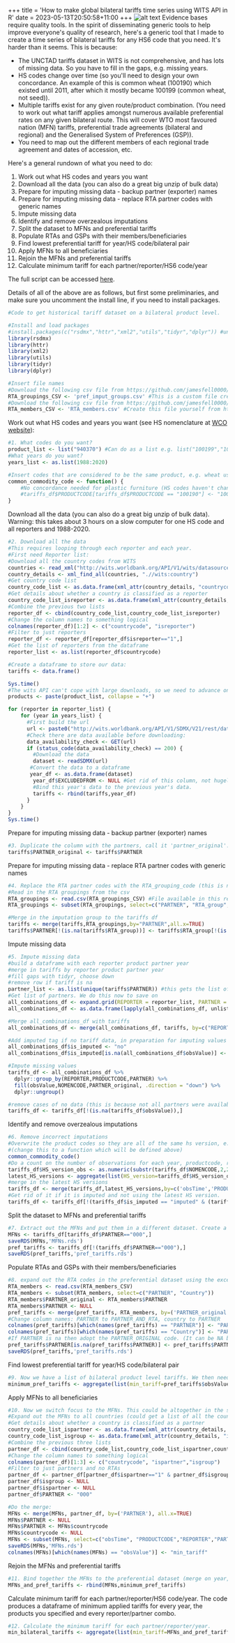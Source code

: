 +++
title = 'How to make global bilateral tariffs time series using WITS API in R'
date = 2023-05-13T20:50:58+11:00
+++
![alt text](/graph_plastic_furniture_tariffs.png)
Evidence bases require quality tools. In the spirit of disseminating generic tools to help improve everyone's quality of research, here's a generic tool that I made to create a time series of bilateral tariffs for any HS6 code that you need. It's harder than it seems. This is because:
* The UNCTAD tariffs dataset in WITS is not comprehensive, and has lots of missing data. So you have to fill in the gaps, e.g. missing years.
* HS codes change over time (so you'll need to design your own concordance. An example of this is common wheat (100190) which existed until 2011, after which it mostly became 100199 (common wheat, not seed)).
* Multiple tariffs exist for any given route/product combination. (You need to work out what tariff applies amongst numerous available preferential rates on any given bilateral route. This will cover WTO most favoured nation (MFN) tariffs, preferential trade agreements (bilateral and regional) and the Generalised System of Preferences (GSP)).
* You need to map out the different members of each regional trade agreement and dates of accession, etc.

Here's a general rundown of what you need to do:
1. Work out what HS codes and years you want
2. Download all the data (you can also do a great big unzip of bulk data)
3. Prepare for imputing missing data - backup partner (exporter) names
4. Prepare for imputing missing data - replace RTA partner codes with generic names
5. Impute missing data
6. Identify and remove overzealous imputations
7. Split the dataset to MFNs and preferential tariffs
8. Populate RTAs and GSPs with their members/beneficiaries
9. Find lowest preferential tariff for year/HS code/bilateral pair
10. Apply MFNs to all beneficiaries
11. Rejoin the MFNs and preferential tariffs
12. Calculate minimum tariff for each partner/reporter/HS6 code/year

The full script can be accessed [here](https://github.com/jamesfell0000/build_tariff_time_series/blob/main/tariffs_time_series.r).

Details of all of the above are as follows, but first some preliminaries, and make sure you uncomment the install line, if you need to install packages.
```R
#Code to get historical tariff dataset on a bilateral product level.

#Install and load packages
#install.packages(c("rsdmx","httr","xml2","utils","tidyr","dplyr")) #uncomment if you need to install them
library(rsdmx)
library(httr)
library(xml2)
library(utils)
library(tidyr)
library(dplyr)

#Insert file names
#Download the following csv file from https://github.com/jamesfell0000/build_tariff_time_series/blob/main/pref_imput_groups.csv
RTA_groupings_CSV <- 'pref_imput_groups.csv' #This is a custom file created by me, interpreting inconsistent RTA descriptions and grouping them as consistent RTAs. The basis for this is the file at http://wits.worldbank.org/data/public/TRAINSPreferenceBenficiaries.xls
#Download the following csv file from https://github.com/jamesfell0000/build_tariff_time_series/blob/main/RTA_members.csv
RTA_members_CSV <- 'RTA_members.csv' #Create this file yourself from http://wits.worldbank.org/data/public/TRAINSPreferenceBenficiaries.xls
```
Work out what HS codes and years you want (see HS nomenclature at [WCO website](https://www.wcoomd.org/en/topics/nomenclature/resources/publications.aspx)):
```R
#1. What codes do you want?
product_list <- list("940370") #Can do as a list e.g. list("100199","100190")
#What years do you want?
years_list <- as.list(1988:2020)

#Insert codes that are considered to be the same product, e.g. wheat used to be 100190, and is now effectively 100199.
common_commodity_code <- function() {
	#No concordance needed for plastic furniture (HS codes haven't changed, but wheat example is given below)
	#tariffs_df$PRODUCTCODE[tariffs_df$PRODUCTCODE == "100190"] <- "100199"
}
```
Download all the data (you can also do a great big unzip of bulk data). Warning: this takes about 3 hours on a slow computer for one HS code and all reporters and 1988-2020.
```R
#2. Download all the data
#This requires looping through each reporter and each year.
#First need Reporter list:
#Download all the country codes from WITS
countries <- read_xml("http://wits.worldbank.org/API/V1/wits/datasource/tradestats-tariff/country/ALL")
country_details <- xml_find_all(countries, ".//wits:country")
#Get country code list
country_code_list <- as.data.frame(xml_attr(country_details, "countrycode"))
#Get details about whether a country is classified as a reporter
country_code_list_isreporter <- as.data.frame(xml_attr(country_details, "isreporter"))
#Combine the previous two lists
reporter_df <- cbind(country_code_list,country_code_list_isreporter)
#Change the column names to something logical
colnames(reporter_df)[1:2] <- c("countrycode", "isreporter")
#Filter to just reporters
reporter_df <- reporter_df[reporter_df$isreporter=="1",]
#Get the list of reporters from the dataframe
reporter_list <- as.list(reporter_df$countrycode)

#Create a dataframe to store our data:
tariffs <- data.frame()

Sys.time()
#The wits API can't cope with large downloads, so we need to advance one year at a time, one reporter at a time, one product at a time by looping through the years and countries.
products <- paste(product_list, collapse = "+")

for (reporter in reporter_list) {
	for (year in years_list) {
	  #First build the url
	  url <- paste0("http://wits.worldbank.org/API/V1/SDMX/V21/rest/data/DF_WITS_Tariff_TRAINS/A.",reporter,"..",products,".aveestimated/?startperiod=",year,"&endperiod=",year,"&detail=Full")
	  #Check there are data available before downloading:
	  data_availability_check <- GET(url)
	  if (status_code(data_availability_check) == 200) {
	    #Download the data
	    dataset <- readSDMX(url)
 	   #Convert the data to a dataframe
 	   year_df <- as.data.frame(dataset)
		year_df$EXCLUDEDFROM <- NULL #Get rid of this column, not hugely useful and doesn't always appear
	    #Bind this year's data to the previous year's data.
	    tariffs <- rbind(tariffs,year_df)
	  }
	}
}
Sys.time()
```

Prepare for imputing missing data - backup partner (exporter) names
```R
#3. Duplicate the column with the partners, call it 'partner_original'. This is so we can populate the RTAs later, but in the meantime we need to replace the partners with an RTA grouping code for imputation purposes.
tariffs$PARTNER_original <- tariffs$PARTNER
```

Prepare for imputing missing data - replace RTA partner codes with generic names
```R
#4. Replace the RTA partner codes with the RTA_grouping_code (this is necessary for imputation because different RTA partner codes are used for the same RTA).
#Read in the RTA groupings from the csv
RTA_groupings <- read.csv(RTA_groupings_CSV) #File available in this repository
RTA_groupings <- subset(RTA_groupings, select=c("PARTNER", "RTA_group","Impute_until"))

#Merge in the imputation group to the tariffs df
tariffs <- merge(tariffs,RTA_groupings,by="PARTNER",all.x=TRUE)
tariffs$PARTNER[!(is.na(tariffs$RTA_group))] <- tariffs$RTA_group[!(is.na(tariffs$RTA_group))]
```

Impute missing data
```R
#5. Impute missing data
#build a dataframe with each reporter product partner year
#merge in tariffs by reporter product partner year
#fill gaps with tidyr, choose down
#remove row if tariff is na
partner_list <- as.list(unique(tariffs$PARTNER)) #this gets the list of partners who actually appear in the dataset (serves the purpose of imputation)
#Get list of partners. We do this now to save on
all_combinations_df <- expand.grid(REPORTER = reporter_list, PARTNER = partner_list,obsTime = years_list, PRODUCTCODE = product_list)
all_combinations_df <- as.data.frame(lapply(all_combinations_df, unlist))

#Merge all_combinations_df with tariffs
all_combinations_df <- merge(all_combinations_df, tariffs, by=c("REPORTER","PRODUCTCODE","PARTNER","obsTime"), sort=TRUE, all=TRUE)

#Add imputed tag if no tariff data, in preparation for imputing values
all_combinations_df$is_imputed <- "no"
all_combinations_df$is_imputed[is.na(all_combinations_df$obsValue)] <- "imputed"

#Impute missing values
tariffs_df <- all_combinations_df %>%
  dplyr::group_by(REPORTER,PRODUCTCODE,PARTNER) %>%
  fill(obsValue,NOMENCODE,PARTNER_original, .direction = "down") %>%
  dplyr::ungroup()

#remove cases of no data (this is because not all partners were available for all reporters, or if there was no data for a reporter/partner combo for years early on)
tariffs_df <- tariffs_df[!(is.na(tariffs_df$obsValue)),]
```

Identify and remove overzealous imputations
```R
#6. Remove incorrect imputations
#Overwrite the product codes so they are all of the same hs version, e.g. 100190 becomes 100199.
#(change this to a function which will be defined above)
common_commodity_code()
#Do a count on the number of observations for each year, productcode, reporter, partner. Merge in the count. If the count is >1 and imputed = yes, then delete the observation.
tariffs_df$HS_version_obs <- as.numeric(substr(tariffs_df$NOMENCODE,2,2))
latest_HS_versions <- aggregate(list(HS_version=tariffs_df$HS_version_obs), list(obsTime=tariffs_df$obsTime,PRODUCTCODE=tariffs_df$PRODUCTCODE,REPORTER=tariffs_df$REPORTER,PARTNER=tariffs_df$PARTNER),max)
#merge in the latest HS versions
tariffs_df <- merge(tariffs_df,latest_HS_versions,by=c('obsTime','PRODUCTCODE','REPORTER','PARTNER'),all.x=TRUE)
#Get rid of it if it is imputed and not using the latest HS version.
tariffs_df <- tariffs_df[!(tariffs_df$is_imputed == "imputed" & (tariffs_df$HS_version_obs < tariffs_df$HS_version)),]
```

Split the dataset to MFNs and preferential tariffs
```R
#7. Extract out the MFNs and put them in a different dataset. Create a dataset with no MFNs, call it the preferential dataset.
MFNs <- tariffs_df[tariffs_df$PARTNER=="000",]
saveRDS(MFNs,'MFNs.rds')
pref_tariffs <- tariffs_df[!(tariffs_df$PARTNER=="000"),]
saveRDS(pref_tariffs,'pref_tariffs.rds')
```

Populate RTAs and GSPs with their members/beneficiaries
```R
#8. expand out the RTA codes in the preferential dataset using the excel file of members of each RTA, using the partner_original column (I think you can just do a merge.y=ALL)
RTA_members <- read.csv(RTA_members_CSV)
RTA_members <- subset(RTA_members, select=c("PARTNER", "Country"))
RTA_members$PARTNER_original <- RTA_members$PARTNER
RTA_members$PARTNER <- NULL
pref_tariffs <- merge(pref_tariffs, RTA_members, by=('PARTNER_original'), all.x=TRUE)
#Change column names: PARTNER to PARTNER_AND_RTA, country to PARTNER
colnames(pref_tariffs)[which(names(pref_tariffs) == "PARTNER")] <- "PARTNER_AND_REGION"
colnames(pref_tariffs)[which(names(pref_tariffs) == "Country")] <- "PARTNER"
#If PARTNER is na then adopt the PARTNER_ORIGINAL code. (It can be NA because it could be a straight PTA, not RTA)
pref_tariffs$PARTNER[is.na(pref_tariffs$PARTNER)] <- pref_tariffs$PARTNER_original #You might get a warning.
saveRDS(pref_tariffs,'pref_tariffs.rds')
```

Find lowest preferential tariff for year/HS code/bilateral pair
```R
#9. Now we have a list of bilateral product level tariffs. We then need to summarise that list so that it gives us the lowest preferential tariff (use aggregate and min)
minimum_pref_tariffs <- aggregate(list(min_tariff=pref_tariffs$obsValue), list(obsTime=pref_tariffs$obsTime,PRODUCTCODE=pref_tariffs$PRODUCTCODE,REPORTER=pref_tariffs$REPORTER,PARTNER=pref_tariffs$PARTNER),min)
```

Apply MFNs to all beneficiaries
```R
#10. Now we switch focus to the MFNs. This could be altogether in the steps above, but it is interesting to be able to show the difference between MFN and lowest preferential rate.
#Expand out the MFNs to all countries (could get a list of all the countries in the dataset, or do some otherway). (I think you can just do a merge.y=ALL)
#Get details about whether a country is classified as a partner
country_code_list_ispartner <- as.data.frame(xml_attr(country_details, "ispartner"))
country_code_list_isgroup <- as.data.frame(xml_attr(country_details, "isgroup"))
#Combine the previous three lists
partner_df <- cbind(country_code_list,country_code_list_ispartner,country_code_list_isgroup)
#Change the column names to something logical
colnames(partner_df)[1:3] <- c("countrycode", "ispartner","isgroup")
#Filter to just partners and no RTAs
partner_df <- partner_df[partner_df$ispartner=="1" & partner_df$isgroup=="No",]
partner_df$isgroup <- NULL
partner_df$ispartner <- NULL
partner_df$PARTNER <- "000"

#Do the merge:
MFNs <- merge(MFNs, partner_df, by=('PARTNER'), all.x=TRUE)
MFNs$PARTNER <- NULL
MFNs$PARTNER <- MFNs$countrycode
MFNs$countrycode <- NULL
MFNs <- subset(MFNs, select=c("obsTime", "PRODUCTCODE","REPORTER","PARTNER","obsValue"))
saveRDS(MFNs,'MFNs.rds')
colnames(MFNs)[which(names(MFNs) == "obsValue")] <- "min_tariff"
```

Rejoin the MFNs and preferential tariffs
```R
#11. Bind together the MFNs to the preferential dataset (merge on year, reporter, partner)
MFNs_and_pref_tariffs <- rbind(MFNs,minimum_pref_tariffs)
```

Calculate minimum tariff for each partner/reporter/HS6 code/year. The code produces a dataframe of minimum applied tariffs for every year, the products you specified and every reporter/partner combo.
```R
#12. Calculate the minimum tariff for each partner/reporter/year.
min_bilateral_tariffs <- aggregate(list(min_tariff=MFNs_and_pref_tariffs$min_tariff), list(year=MFNs_and_pref_tariffs$obsTime,PRODUCTCODE=MFNs_and_pref_tariffs$PRODUCTCODE,REPORTER=MFNs_and_pref_tariffs$REPORTER,PARTNER=MFNs_and_pref_tariffs$PARTNER),min)
```